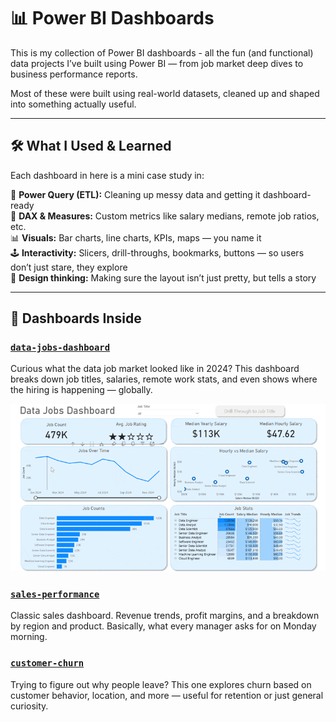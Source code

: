 # 📊 Power BI Dashboards

This is my collection of Power BI dashboards - all the fun (and functional) data projects I’ve built using Power BI — from job market deep dives to business performance reports.

Most of these were built using real-world datasets, cleaned up and shaped into something actually useful.  

---

## 🛠️ What I Used & Learned

Each dashboard in here is a mini case study in:

🧹 **Power Query (ETL):** Cleaning up messy data and getting it dashboard-ready  
📐 **DAX & Measures:** Custom metrics like salary medians, remote job ratios, etc.  
📊 **Visuals:** Bar charts, line charts, KPIs, maps — you name it  
🕹️ **Interactivity:** Slicers, drill-throughs, bookmarks, buttons — so users don’t just stare, they explore  
🎨 **Design thinking:** Making sure the layout isn’t just pretty, but tells a story

---

## 📂 Dashboards Inside

### [`data-jobs-dashboard`](./data-jobs)
Curious what the data job market looked like in 2024? This dashboard breaks down job titles, salaries, remote work stats, and even shows where the hiring is happening — globally.

<img src="/Resources/Data-Jobs-Dashboard.gif" alt="Data Jobs Dashboard GIF">


### [`sales-performance`](./sales-performance)
Classic sales dashboard. Revenue trends, profit margins, and a breakdown by region and product. Basically, what every manager asks for on Monday morning.

### [`customer-churn`](./customer-churn)
Trying to figure out why people leave? This one explores churn based on customer behavior, location, and more — useful for retention or just general curiosity.

